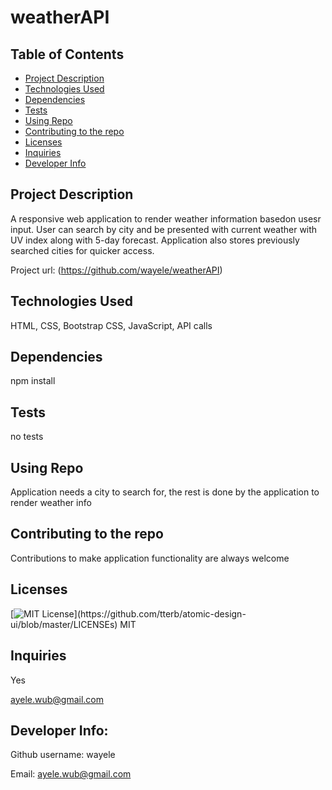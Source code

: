 
# weatherAPI

## Table of Contents
<!--ts-->
   * [Project Description](#project-description)
   * [Technologies Used](#technologies-used) 
   * [Dependencies](#dependencies)
   * [Tests](#tests)
   * [Using Repo](#using-repo)
   * [Contributing to the repo](#contributing-to-the-repo)
   * [Licenses](#licenses)
   * [Inquiries](#inquiries)
   * [Developer Info](#developer-info)
<!--te-->
## Project Description
A responsive web application to render weather information basedon usesr input. User can search by city and be presented with current weather with UV index along with 5-day forecast. Application also stores previously searched cities for quicker access.

Project url: 
(https://github.com/wayele/weatherAPI)
## Technologies Used
HTML, CSS, Bootstrap CSS, JavaScript, API calls

## Dependencies
npm install
## Tests
no tests
## Using Repo
Application needs a city to search for, the rest is done by the application to render weather info
## Contributing to the repo
Contributions to make application functionality are always welcome
## Licenses
[![MIT License](https://img.shields.io/apm/l/atomic-design-ui.svg?)](https://github.com/tterb/atomic-design-ui/blob/master/LICENSEs)
MIT
## Inquiries
Yes

ayele.wub@gmail.com
## Developer Info:

Github username: wayele

Email: ayele.wub@gmail.com
